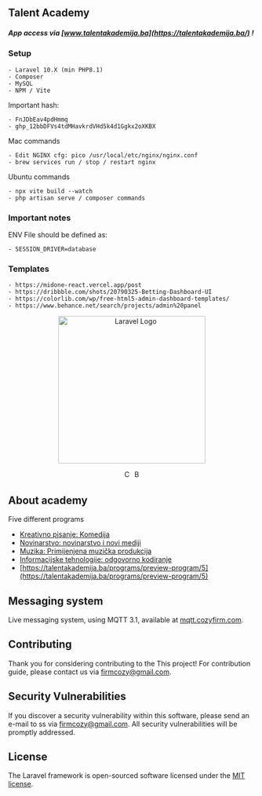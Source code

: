 ## Talent Academy

##### App access via [www.talentakademija.ba](https://talentakademija.ba/) !

### Setup

    - Laravel 10.X (min PHP8.1)
    - Composer
    - MySQL 
    - NPM / Vite

Important hash:

    - FnJDbEav4pdHmmq
    - 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

Mac commands

    - Edit NGINX cfg: pico /usr/local/etc/nginx/nginx.conf
    - brew services run / stop / restart nginx

Ubuntu commands

    - npx vite build --watch
    - php artisan serve / composer commands

### Important notes

ENV File should be defined as:

    - SESSION_DRIVER=database


### Templates

    - https://midone-react.vercel.app/post
    - https://dribbble.com/shots/20790325-Betting-Dashboard-UI
    - https://colorlib.com/wp/free-html5-admin-dashboard-templates/
    - https://www.behance.net/search/projects/admin%20panel

<p align="center"><a href="https://laravel.com" target="_blank"><img src="https://talentakademija.ba/files/images/public-part/logo.svg" width="300" alt="Laravel Logo"></a></p>

<p align="center">
<a href="http://cozyfirm.com/"><img src="https://cozyfirm.com/files/images/default/logo.png" height="16" alt="Company in charge"></a>
<a href="https://fondacijaekipa.ba/"><img src="https://fondacijaekipa.ba/images/img/ekipa.svg" height="16" alt="Behind everything"></a>

</p>

## About academy

Five different programs

- [Kreativno pisanje: Komedija](https://talentakademija.ba/programs/preview-program/1)
- [Novinarstvo: novinarstvo i novi mediji](https://talentakademija.ba/programs/preview-program/2)
- [Muzika: Primijenjena muzička produkcija](https://talentakademija.ba/programs/preview-program/3)
- [Informacijske tehnologije: odgovorno kodiranje](https://talentakademija.ba/programs/preview-program/4)
- [https://talentakademija.ba/programs/preview-program/5](https://talentakademija.ba/programs/preview-program/5)

## Messaging system

Live messaging system, using MQTT 3.1, available at [mqtt.cozyfirm.com](http://mqtt.cozyfirm.com/).

## Contributing

Thank you for considering contributing to the This project! For contribution guide, please contact us via [firmcozy@gmail.com](mailto:firmcozy@gmail.com).

## Security Vulnerabilities

If you discover a security vulnerability within this software, please send an e-mail to ss via [firmcozy@gmail.com](mailto:firmcozy@gmail.com). All security vulnerabilities will be promptly addressed.

## License

The Laravel framework is open-sourced software licensed under the [MIT license](https://opensource.org/licenses/MIT).
